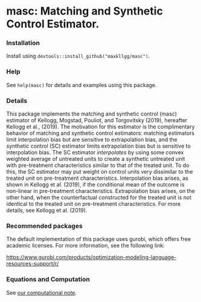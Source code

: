 
 masc: Matching and Synthetic Control Estimator.
========

### Installation

Install using `devtools::install_github("maxkllgg/masc")`. 

### Help

See `help(masc)` for details and examples using this package.

### Details

This package implements the matching and synthetic control (masc) estimator of Kellogg, Mogstad, Pouliot, and Torgovitsky (2019), hereafter Kellogg et al., (2019).
The motivation for this estimator is the complimentary behavior of matching and synthetic control estimators: matching estimators
limit interpolation bias but are sensitive to extrapolation bias, and the synthetic control (SC) estimator limits extrapolation bias
but is sensitive to interpolation bias. The SC estimator *interpolates* by using some convex weighted average of untreated units to
create a synthetic untreated unit with pre-treatment characteristics similar to that of the treated unit. To do this, the SC estimator
may put weight on control units very dissimilar to the treated unit on pre-treatment characteristics. Interpolation bias arises,
 as shown in Kellogg et al. (2019), if the conditional mean of the outcome is non-linear in pre-treatment characteristics.
Extrapolation bias arises, on the other hand, when the counterfactual constructed for the treated unit is not
identical to the treated unit on pre-treatment characteristics. For more details, see Kellogg et al. (2019).

### Recommended packages

The default implementation of this package uses gurobi, which offers free academic licenses.
For more information, see the following link:

 https://www.gurobi.com/products/optimization-modeling-language-resources-support/r/



### Equations and Computation
See [our computational note](https://github.com/maxkllgg/masc/blob/master/computation/computation.pdf).


